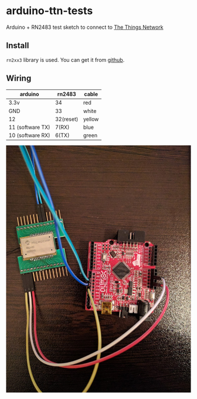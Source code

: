 # arduino-ttn-tests

Arduino + RN2483 test sketch to connect to [The Things Network](https://www.thethingsnetwork.org/)

## Install
`rn2xx3` library is used. You can get it from [github](https://github.com/jpmeijers/RN2483-Arduino-Library).

## Wiring

|arduino|rn2483|cable|
|-------|------|-----|
|3.3v|34|red|
|GND|33|white|
|12|32(reset)|yellow|
|11 (software TX)|7(RX)|blue
|10 (software RX)|6(TX)|green|

![arduno - rn2483 wiring](https://github.com/ttn-plovdiv/arduino-ttn-tests/blob/master/arduino_rn2483_wiring.jpg)
